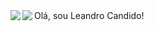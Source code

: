<div>
Olá, sou Leandro Candido!

<table>
  <tr>
    <img align="left" src="https://github-readme-stats.vercel.app/api?username=leandrolccs&show_icons=true&theme=radical"/>
  </tr>

  <tr>
    <img align="left" src="[https://github-readme-stats.vercel.app/api/top-langs/?username=leandro.lccs&layout=donut](https://github-readme-stats.vercel.app/api/top-langs/?username=anuraghazra&layout=compact)"/>
    
  </tr>
  
</table>
</div>

